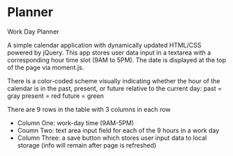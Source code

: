 # Planner
Work Day Planner

A simple calendar application with dynamically updated HTML/CSS powered by jQuery. This app stores user data input in a textarea with a corresponding hour time slot (9AM to 5PM). The date is displayed at the top of the page via moment.js. 

There is a color-coded scheme visually indicating whether the hour of the calendar is in the past, present, or future relative to the current day:
past = gray
present = red
future = green

There are 9 rows in the table with 3 columns in each row
- Column One: work-day time (9AM-5PM)
- Coumn Two: text area input field for each of the 9 hours in a work day
- Column Three: a save button which stores user input data to local storage (info will remain after page is refreshed)
